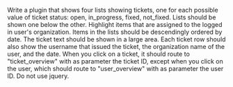 Write a plugin that shows four lists showing tickets, one for each possible value of ticket status: open, in_progress, fixed, not_fixed.  Lists should be shown one below the other.  Highlight items that are assigned to the logged in user's organization.  Items in the lists should be descendingly ordered by date. The ticket text should be shown in a large area. Each ticket row should also show the username that issued the ticket, the organization name of the user, and the date. When you click on a ticket, it should route to "ticket_overview" with as parameter the ticket ID, except when you click on the user, which should route to "user_overview" with as parameter the user ID. Do not use jquery.
